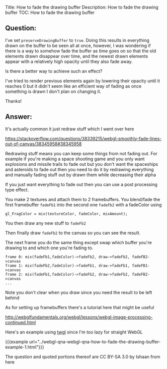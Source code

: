 Title: How to fade the drawing buffer
Description: How to fade the drawing buffer
TOC: How to fade the drawing buffer

## Question:

I've set `preserveDrawingBuffer` to `true`.
Doing this results in everything drawn on the buffer to be seen all at once, however, 
I was wondering if there is a way to somehow fade the buffer as time goes on so that the old elements drawn disappear over time, and the newest drawn elements appear with a relatively high opacity until they also fade away. 

Is there a better way to achieve such an effect?

I've tried to render previous elements again by lowering their opacity until it reaches 0 but it didn't seem like an efficient way of fading as once something is drawn I don't plan on changing it.

Thanks!

## Answer:

It's actually common it just redraw stuff which I went over here

https://stackoverflow.com/questions/38339215/webgl-smoothly-fade-lines-out-of-canvas/38345958#38345958

Redrawing stuff means you can keep some things from not fading out. For example if you're making a space shooting game and you only want explosions and missile trails to fade out but you don't want the spaceships and asteroids to fade out then you need to do it by redrawing everything and manually fading stuff out by drawn them while decreasing their alpha

If you just want everything to fade out then you can use a post processing type effect. 

You make 2 textures and attach them to 2 framebuffers. You blend/fade the first framebuffer `fadeFb1` into the second one `fadeFb2` with a fadeColor using

    gl_FragColor = mix(textureColor, fadeColor, mixAmount);

You then draw any new stuff to `fadeFb2`

Then finally draw `fadeFb2` to the canvas so you can see the result.

The next frame you do the same thing except swap which buffer you're drawing to and which one you're fading to.

    frame 0: mix(fadeFb1,fadeColor)->fadeFb2, draw->fadeFb2, fadeFB2->canvas
    frame 1: mix(fadeFb2,fadeColor)->fadeFb1, draw->fadeFb1, fadeFB1->canvas
    frame 2: mix(fadeFb1,fadeColor)->fadeFb2, draw->fadeFb2, fadeFB2->canvas
    ...

Note you don't clear when you draw since you need the result to be left behind

As for setting up framebuffers there's a tutorial here that might be useful

http://webglfundamentals.org/webgl/lessons/webgl-image-processing-continued.html

Here's an example using [twgl](http://twgljs.org) since I'm too lazy for straight WebGL

{{{example url="../webgl-qna-webgl-qna-how-to-fade-the-drawing-buffer-example-1.html"}}}



<div class="so">
  <div>The question and quoted portions thereof are 
    CC BY-SA 3.0 by
    <a data-href="https://iishyfishyy.github.io/">Ishaan</a>
    from
    <a data-href="https://stackoverflow.com/questions/38402546">here</a>
  </div>
</div>
